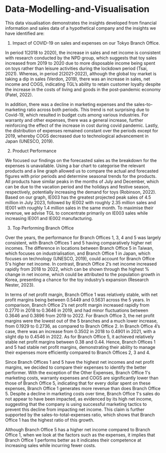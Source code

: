 # Data-Modelling-and-Visualisation
This data visualisation demonstrates the insights developed from financial information and sales data of a hypothetical company and the insights we have identified are:
1. Impact of COVID-19 on sales and expenses on our Tokyo Branch Office. 

In period 1(2018 to 2020), the increase in sales and net income is consistent with research conducted by the NPD group, which suggests that toy sales increased from 2019 to 2020 due to more disposable income being spent on toys rather than leisure activities during the lockdown period (Tsai, 2021). Whereas, in period 2(2021-2022), although the global toy market is taking a dip in sales (Verdon, 2019), there was an increase in sales, net income and COGS, indicating TGL’s ability to retain customer loyalty despite the increase in the costs of living and goods in the post-pandemic economy (Patel, 2022).  

In addition, there was a decline in marketing expenses and the sales-to-marketing ratio across both periods. This trend is not surprising due to Covid-19, which resulted in budget cuts among various industries. For warranty and other expenses, there was a general increase, further reinforcing the effect of the increase in cost during covid pandemic. Lastly, the distribution of expenses remained constant over the periods except for 2019, whereby COGS decreased due to technological advancement in Japan (UNESCO, 2019). 

2. Product Performance  
  
We focused our findings on the forecasted sales as the breakdown for the expenses is unavailable. Using a bar chart to categorise the relevant products and a line graph allowed us to compare the actual and forecasted figures with prior periods and determine seasonal trends for the products. All products have similar peaks in the months of July and December, which can be due to the vacation period and the holidays and festive season, respectively, potentially increasing the demand for toys (Robinson, 2022). Based on our graph, IE003 has the greatest projected peak sales of 4.5 million in July 2023, followed by IE002 with roughly 2.35 million sales and IE001 with roughly 1.4 million sales in the same month. To maximise their revenue, we advise TGL to concentrate primarily on IE003 sales while increasing IE001 and IE002 manufacturing.

3. Top Performing Branch Office  
   
Over the years, the performance for Branch Offices 1, 3, 4 and 5 was largely consistent, with Branch Offices 1 and 5 having comparatively higher net incomes. The difference in locations between Branch Office 5 in Taiwan, which focuses on industrialisation, and Branch Office 1 in Japan, which focuses on technology (UNESCO, 2019), could account for Branch Office 5's higher net income. In contrast, Branch Office 2’s net income increased rapidly from 2018 to 2022, which can be shown through the highest % change in net income, which could be attributed to the population growth in Korea, presenting a chance for the toy industry’s expansion (Research Nester, 2023).  

In terms of net profit margin, Branch Office 1 was relatively stable, with net profit margins being between 0.5449 and 0.5631 across the 5 years.  In comparison, Branch Office 2’s net profit margin increased rapidly from 0.2770 in 2018 to 0.3646 in 2019, and had minor fluctuations between 0.3646 and 0.3896 from 2019 to 2022. For Branch Office 3, the net profit margins were the lowest out of the 5 branches and a much lower increase, from 0.1929 to 0.2736, as compared to Branch Office 2. In Branch Office 4’s case, there was an increase from 0.3502 in 2018 to 0.4901 in 2021, with a slight dip to 0.4546 in 2022. As for Branch Office 5, it achieved relatively stable net profit margins between 0.38 and 0.44. Hence, Branch Offices 1 and 5 had stable net profit margins, demonstrating their ability to manage their expenses more efficiently compared to Branch Offices 2, 3 and 4.  

Since Branch Offices 1 and 5 have the highest net incomes and net profit margins, we decided to compare their expenses to identify the better performer. With the exception of the Other Expenses, Branch Office 1's marketing costs, warranty expenses and COGS are significantly lower than those of Branch Office 5, indicating that for every dollar spent on these expenses, Branch Office 1 generates more revenue than does Branch Office 5. Despite a decline in marketing costs over time, Branch Office 1's sales do not appear to have been impacted, as evidenced by its high net income, suggesting that the company is using successful marketing tactics to prevent this decline from impacting net income. This claim is further supported by the sales-to-total-expenses ratio, which shows that Branch Office 1 has the highest ratio of this growth.  

Although Branch Office 5 has a higher net income compared to Branch Office 1, when we look at the factors such as the expenses, it implies that Branch Office 1 performs better as it indicates their competence at increasing sales while incurring fewer costs.

